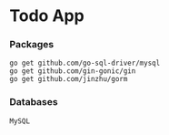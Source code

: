 # Todo App

### Packages
````
go get github.com/go-sql-driver/mysql
go get github.com/gin-gonic/gin
go get github.com/jinzhu/gorm
````

### Databases
````
MySQL
````